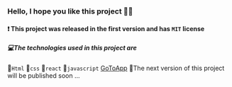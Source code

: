 ### Hello, I hope you like this project 👨‍💻

#### ❗ This project was released in the first version and has `MIT` license

##### 💻The technologies used in this project are
🧨`Html`
🎈`css`
🎃`react`
🎄`javascript`
[GoToApp](https://nazamirari.github.io/unit-selection/)
🔔The next version of this project will be published soon ...
